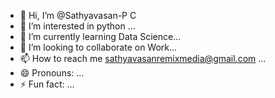 - 👋 Hi, I’m @Sathyavasan-P C
- 👀 I’m interested in python ...
- 🌱 I’m currently learning Data Science...
- 💞️ I’m looking to collaborate on Work...
- 📫 How to reach me sathyavasanremixmedia@gmail.com ...
- 😄 Pronouns: ...
- ⚡ Fun fact: ...

<!---
Sathyavasan-js/Sathyavasan-js is a ✨ special ✨ repository because its `README.md` (this file) appears on your GitHub profile.
You can click the Preview link to take a look at your changes.
--->
